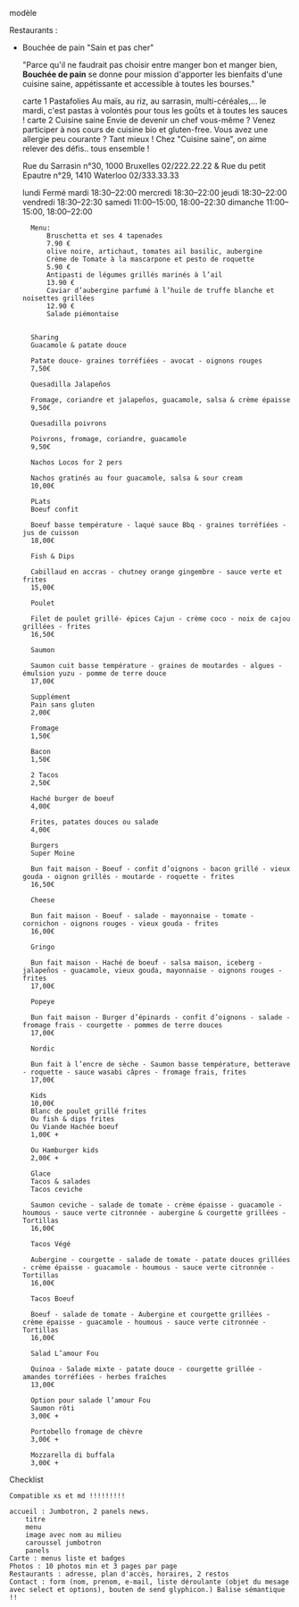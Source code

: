modèle

Restaurants :

- Bouchée de pain
    "Sain et pas cher"

    "Parce qu'il ne faudrait pas choisir entre manger bon et manger bien, <b>Bouchée de pain</b> se donne pour mission d'apporter les bienfaits d'une cuisine saine, appétissante et accessible à toutes les bourses."
    
    carte 1
        Pastafolies 
        Au maïs, au riz, au sarrasin, multi-céréales,...
        le mardi, c'est pastas à volontés pour tous les goûts et à toutes les sauces ! 
    carte 2
        Cuisine saine
        Envie de devenir un chef vous-même ?
        Venez participer à nos cours de cuisine bio et gluten-free.
        Vous avez une allergie peu courante ? Tant mieux ! 
        Chez "Cuisine saine", on aime relever des défis.. tous ensemble !



    Rue du Sarrasin n°30, 1000 Bruxelles
    02/222.22.22
    &
    Rue du petit Epautre n°29, 1410 Waterloo
    02/333.33.33
    
    lundi	    Fermé
    mardi	    18:30–22:00
    mercredi	18:30–22:00
    jeudi	    18:30–22:00
    vendredi	18:30–22:30
    samedi	    11:00–15:00, 18:00–22:30
    dimanche	11:00–15:00, 18:00–22:00


        Menu:
            Bruschetta et ses 4 tapenades
            7.90 €
            olive noire, artichaut, tomates ail basilic, aubergine
            Crème de Tomate à la mascarpone et pesto de roquette
            5.90 €
            Antipasti de légumes grillés marinés à l’ail
            13.90 €
            Caviar d’aubergine parfumé à l’huile de truffe blanche et noisettes grillées
            12.90 €
            Salade piémontaise


        Sharing
        Guacamole & patate douce

        Patate douce- graines torréfiées - avocat - oignons rouges
        7,50€
        
        Quesadilla Jalapeños

        Fromage, coriandre et jalapeños, guacamole, salsa & crème épaisse
        9,50€
        
        Quesadilla poivrons

        Poivrons, fromage, coriandre, guacamole
        9,50€
        
        Nachos Locos for 2 pers

        Nachos gratinés au four guacamole, salsa & sour cream
        10,00€
        
        PLats
        Boeuf confit

        Boeuf basse température - laqué sauce Bbq - graines torréfiées - jus de cuisson
        18,00€
        
        Fish & Dips

        Cabillaud en accras - chutney orange gingembre - sauce verte et frites
        15,00€
        
        Poulet

        Filet de poulet grillé- épices Cajun - crème coco - noix de cajou grillées - frites
        16,50€
        
        Saumon

        Saumon cuit basse température - graines de moutardes - algues - émulsion yuzu - pomme de terre douce
        17,00€
        
        Supplément
        Pain sans gluten
        2,00€
        
        Fromage
        1,50€
        
        Bacon
        1,50€
        
        2 Tacos
        2,50€
        
        Haché burger de boeuf
        4,00€
        
        Frites, patates douces ou salade
        4,00€
        
        Burgers
        Super Moine

        Bun fait maison - Boeuf - confit d’oignons - bacon grillé - vieux gouda - oignon grillés - moutarde - roquette - frites
        16,50€
        
        Cheese

        Bun fait maison - Boeuf - salade - mayonnaise - tomate - cornichon - oignons rouges - vieux gouda - frites
        16,00€
        
        Gringo

        Bun fait maison - Haché de boeuf - salsa maison, iceberg - jalapeños - guacamole, vieux gouda, mayonnaise - oignons rouges - frites
        17,00€
        
        Popeye

        Bun fait maison - Burger d’épinards - confit d’oignons - salade - fromage frais - courgette - pommes de terre douces
        17,00€
        
        Nordic

        Bun fait à l’encre de sèche - Saumon basse température, betterave - roquette - sauce wasabi câpres - fromage frais, frites
        17,00€
        
        Kids
        10,00€
        Blanc de poulet grillé frites
        Ou fish & dips frites
        Ou Viande Hachée boeuf
        1,00€ +
        
        Ou Hamburger kids
        2,00€ +
        
        Glace
        Tacos & salades
        Tacos ceviche

        Saumon ceviche - salade de tomate - crème épaisse - guacamole - houmous - sauce verte citronnée - aubergine & courgette grillées - Tortillas
        16,00€
        
        Tacos Végé

        Aubergine - courgette - salade de tomate - patate douces grillées - crème épaisse - guacamole - houmous - sauce verte citronnée - Tortillas
        16,00€
        
        Tacos Boeuf

        Boeuf - salade de tomate - Aubergine et courgette grillées - crème épaisse - guacamole - houmous - sauce verte citronnée - Tortillas
        16,00€
        
        Salad L’amour Fou

        Quinoa - Salade mixte - patate douce - courgette grillée - amandes torréfiées - herbes fraîches
        13,00€
        
        Option pour salade l’amour Fou
        Saumon rôti
        3,00€ +
        
        Portobello fromage de chèvre
        3,00€ +
        
        Mozzarella di buffala
        3,00€ + 

Checklist

    Compatible xs et md !!!!!!!!!

    accueil : Jumbotron, 2 panels news.
        titre
        menu
        image avec nom au milieu
        caroussel jumbotron
        panels
    Carte : menus liste et badges
    Photos : 10 photos min et 3 pages par page
    Restaurants : adresse, plan d'accès, horaires, 2 restos
    Contact : form (nom, prenom, e-mail, liste déroulante (objet du mesage avec select et options), bouten de send glyphicon.) Balise sémantique !!